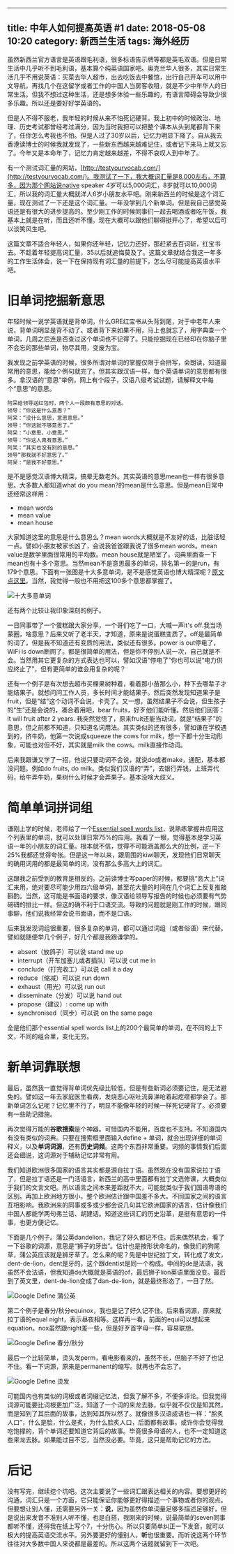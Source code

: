 ----
title: 中年人如何提高英语 #1
date: 2018-05-08 10:20
category: 新西兰生活
tags:   海外经历
----

虽然新西兰官方语言是英语跟毛利语，很多标语告示牌等都是英毛双语。但是日常生活中几乎听不到毛利语，基本算个纯英语国家吧。奥克兰华人很多，其实日常生活几乎不用说英语：买菜去华人超市，出去吃饭去中餐馆，出行自己开车可以用中文导航，再找几个在这留学或者工作的中国人当房客收租，就是不少中年华人的日常生活。但我不想过这种生活，还是想多体验一些乐趣的，有语言障碍会导致少很多乐趣。所以还是要好好学英语的。

但是人不得不服老，我年轻的时候从来不怕死记硬背。我上初中的时候政治、地理、历史考试都曾经考过满分，因为当时我把可以把整个课本从头到尾都背下来了，任你怎么考我也不怕。但是人过了30岁以后，记忆力明显下降了。自从我去香港读博士的时候我就发现了，一些新东西越来越难记住，或者记下来马上就又忘了。今年又是本命年了，记忆力肯定越来越差，不得不哀叹人到中年了。

有一个测试词汇量的网站，[http://testyourvocab.com/](http://testyourvocab.com/)。我测试了一下，我大概词汇量是8,000左右，不算多，因为那个网站说native speaker 4岁可以5,000词汇，8岁就可以10,000词汇，所以我的词汇量大概就洋人6岁小朋友水平吧。刚来新西兰的时候是这个词汇量，现在测试了一下还是这个词汇量。一年没学到几个新单词。但是我自己感觉英语还是有很大的进步提高的。至少刚工作的时候同事们一起去喝酒或者吃午饭，我基本上就是在听，而且还听不懂。现在大概可以跟他们聊得挺开心了，希望以后可以谈笑风生吧。

这篇文章不适合年轻人，如果你还年轻，记忆力还好，那赶紧去百词斩，红宝书去。不趁着年轻提高词汇量，35以后就追悔莫及了。这篇文章就结合我这一年多的工作生活体会，说一下在保持现有词汇量的前提下，怎么尽可能提高英语水平吧。

# 旧单词挖掘新意思

年轻时候一说学英语就是背单词，什么GRE红宝书从头背到尾，对于中老年人来说，背单词明显是背不动了。或者背下来如果不用，马上也就忘了，用字典查一个单词，几周之后连是否查过这个单词也不记得了。只能挖掘现在已经印在你脑子里不会忘的那些单词，物尽其用，变废为宝。

我发现之前学英语的时候，很多所谓对单词的掌握仅限于会拼写，会朗读，知道最常用的意思，能给个例句就完了。但其实跟汉语一样，每个英语单词的意思都有很多。拿汉语的“意思”举例，网上有个段子，汉语八级考试试题，请解释文中每个“意思”的意思。

```
阿呆给领导送红包时，两个人一段颇有意思的对话。
领导：“你这是什么意思？”
阿呆：“没什么意思，意思意思。”
领导：“你这就不够意思了。”
阿呆：“小意思，小意思。”
领导：“你这人真有意思。”
阿呆：“其实也没有别的意思。”
领导“那我就不好意思了。”
阿呆：“是我不好意思。”
```

是不是感觉汉语博大精深，搞晕无数老外。其实英语的意思mean也一样有很多意思。大多数人都知道what do you mean?的mean是什么意思。但是mean日常中还经常这样用： 

- mean words
- mean value
- mean house

大家知道这里的意思是什么意思么？mean words大概就是不友好的话，比脏话轻一点。譬如小朋友被家长凶了，会说我爸爸跟我说了很多mean words。mean value是数学里面很常用的平均数。mean house就是陋室了。词典里面查一下mean也有十多个意思。当然mean不是意思最多的单词，排名第一的是run，有179个意思。下面有一张图是十大多意单词，是不是感觉英语也博大精深呢？[原文点这里](https://reallifeglobal.com/top-10-english-verbs-with-the-most-meanings/)。当然，我觉得一般也不用把这100多个意思都掌握了。

![十大多意单词](/assets/images/zhong-nian-ren-ru-he-ti-gao-ying-yu-1-md.0.png)

还有两个比较让我印象深刻的例子。

一日同事带了一个蛋糕跟大家分享，一个哥们吃了一口，大喊一声it's off.我当场蒙圈，啥意思？后来又听了老半天，才知道，原来是说蛋糕变质了。off是最简单的词了，但是我不知道还有变质的用法，类似还有很多。power is out停电了，WiFi is down断网了。都是很简单的用法，但是你不停别人说一次，自己就是不会。当然用其它更复杂的方式表达也可以，譬如汉语“停电了”你也可以说“电力供应终止了”，但有更简单的谁会用复杂的呢？

还有一个例子是有次想去超市买棵果树种着，看着那小苗那么小，种下去哪辈子才能结果子。就想问问工作人员，多长时间才能结果子。然后突然发现知道果子是fruit，但是"结"这个动词不会说，卡壳了。又一想，虽然结果子不会说，但生孩子的“生”还是会说的，凑合着用吧，bear fruits，好歹他们能听懂。然后他们回答：it will fruit after 2 years. 我突然觉悟了，原来fruit还能当动词，就是“结果子”的意思，但之前都不知道，只知道名词用法。其实类似的还有很多，譬如谦在学校遇到的，挤牛奶，他第一次说成squeeze the cows for milk，想一下都十分生动形象，可能也对但不好，其实就是milk the cows。milk直接作动词。

后来我跟谦又学了一招，他说只要动词不会说，就说do或者make，通配，基本都没问题。例如do fruits, do milk。类似我们汉语的“弄”，去银行弄钱，上班弄代码，给牛弄牛奶，果树什么时候才会弄果子。基本没啥大歧义。

# 简单单词拼词组

谦刚上学的时候，老师给了一个[Essential spell words list](https://pan.baidu.com/s/1gXZ-pLK3dXxvfvEj3go_9g)，说熟练掌握并应用这个列表里的单词，就可以处理日常75%的应用。我看了一眼，觉得基本是学习英语一年的小朋友的词汇量。根本就不信，觉得不可能涵盖那么大的比例，逆一下25%我都还觉得夸张。但是这一年以来，跟周围的kiwi聊天，发现他们日常聊天的确用词用的都是最简单的词，没有那么多高大上的词汇。

这跟我之前受到的教育是相反的。之前读博士写paper的时候，都要挑“高大上”词汇来用，绝对要尽可能少用四六级单词，甚至花大量的时间在几个词汇上反复推敲斟酌。当然，这可能是书面语的要求，像汉语给领导写报告的时候也必须要有气势磅礴的排比一样。但这的确不利于口语交流。导致的问题就是刚工作的时候，跟同事聊，他们说我经常会说书面语，而不是口语。

后来我发现词组很重要，很多复杂的单词，都可以通过词组（或者俗语）来代替。譬如就随便举几个例子，好几个都是我跟谦学的。

- absent（放鸽子）可以说 stand me up
- interrupt（开车加塞儿或者插队）可以说 cut me in
- conclude（打完收工）可以说 call it a day
- reduce（缩减）可以说 run down
- exhaust（用光）可以说 run out
- disseminate（分发）可以说 hand out
- propose（建议）: come up with
- synchronised（同步）可以说 on the same page

全是他们那个essential spell words list上的200个最简单的单词，在不同的上下文，不同的组合里，变化无穷。

# 新单词靠联想

最后，虽然我一直觉得背单词优先级比较低，但是有些新词必须要记住，是无法避免的。譬如这一年去家庭医生看病，发烧恶心呕吐流鼻涕呛着起疙瘩都学会了。那新单词怎么记呢？记忆里不行了，明显不能像年轻的时候一样死记硬背了。必须要有一些助记措施。

再次觉得万能的**谷歌搜索**是个神器。可惜国内不能用，百度也不支持。不知道国内有没有类似的词典。只要在搜索框里面输入define + 单词，就会出现详细的单词释义，以及**单词词源**，还有**历史词频**。这两个东西非常重要。词频的事情我们后面还会细说，这词源对于辅助记忆非常有用。

我们知道欧洲很多国家的语言其实都是源自拉丁语。虽然现在没有国家说拉丁语了，但是拉丁语还是一门活语言，新西兰的高中里面都有拉丁文选修课，大概类似于我们的文言文吧。所以语言之间本来差距就不大，可能就类似于我们国语粤语的区别。再加上欧洲地方很小，整个欧洲估计跟中国差不多大。不同国家之间的语言互相影响。我欧洲来的同事或多或少都会说几句其它欧洲国家的语言，估计像我们中国人都能学两句弗兰话、胡建话。知道这些词汇的历史沿革，是挺有意思的一件事，也更方便记忆。

下面是几个例子。蒲公英dandelion，我记了好久都记不住。后来偶然机会，看了一下谷歌的词源，意思是“狮子的牙齿”。估计也是按形状命名的，像我们的狗尾草，蒲公英应该就是狮牙草了。怎么来的呢？先是中世纪拉丁文，转化成了发文，dent-de-lion，dent是牙的，这个跟dentist是同一个构成。中间的de是法语，我虽然不会法语，但我知道de大概就是英语的of，最后狮子lion英语里面没变。最后到了英文里，dent-de-lion变成了dan-de-lion，就是最终形态了，一目了然。

![Google Define 蒲公英](/assets/images/zhong-nian-ren-ru-he-ti-gao-ying-yu-1-md.1.png)

第二个例子是春分/秋分equinox，我也是记了好久记不住。后来看词源，原来就拉丁语的equal night，表示昼夜相等。这样再一看，前面的equi可以想起来equation。nox虽然跟night差一些，但是好歹首字母一样，容易联想。

![Google Define 春分/秋分](/assets/images/zhong-nian-ren-ru-he-ti-gao-ying-yu-1-md.2.png)

最后一个比较简单，烫头发perm，看电影看来的，虽然不长，但脑子不好了也记不住。看一下词源，原来是permanent的缩写。就再也不会忘了。

![Google Define 烫发](/assets/images/zhong-nian-ren-ru-he-ti-gao-ying-yu-1-md.3.png)

可能国内也有类似的词根或者词缀记忆法，但我了解不多，不便多评论。但我觉得词源可能要比词根更加广泛。知道了一个词的来龙去脉，似乎就不仅仅是知其然，而是知到了其后面的故事，达到知其所以然了。就像很多汉语成语也一样：“脍炙人口”，什么是脍，什么是炙，为什么脍炙人口，后面都有故事。或许你会觉得我吃饱撑的，背个单词还要知道它背后的故事。毕竟很多母语的人，也不一定知道这些来龙去脉。如果能过目不忘，当然没必要。毕竟，这只是帮助记忆的方法。

# 后记

没有写完，继续挖个坑吧。这次主要说了一些词汇跟表达相关的内容。要想更好的沟通，词汇只是一个方面，它只能保证你能够更好得描述一个事物或者你的观点。但要想让别人懂，还需要另外一关：**说**，因为虽然你单词量足够多描述足够好，但是说出来发音不准别人听不懂，也是白搭，我刚来的时候，说最简单的seven同事都听不懂，还得我在纸上写个7，十分伤心。所以只要简单纠正一下发音，就可以极大的提高英语交流水平。另外要更好的懂别人，**听**也很重要。而听说这两个环节往往对大多数中国人来说都是最差的。所以这两个话题就留到下一次吧。

